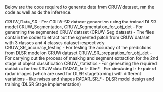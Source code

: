 Below are the code required to generate data from CRUW dataset, run the code as well as do the inference. 



CRUW_Data_SR -  For CRUW-SR dataset generation using the trained DLSR model
CRUW_Segmentation, CRUW_Segmentation_for_obj_det - For generating the segmented CRUW dataset (CRUW-Seg dataset) - The files contain the codes to etract out the sgmented patch from CRUW dataset with 3 classes and 4 classes dataset respectively
CRUW_SR_accuracy_testing - For testing the accuracy of the predictions from DLSR model on CRUW dataset
CRUW_SR_preparation_for_obj_det - For carrying out the process of masking and segment extraction for the 2nd stage of object classification
CRUW_statistics - For generating the required statistics for the CRUW data
RADAR_hr-lr-Sim* - For simulating lr-hr pair of radar images (which are used for DLSR stagetraining) with different variations - like noises and shapes
RADAR_SR_* - DLSR model design and training (DLSR Stage implementation)
